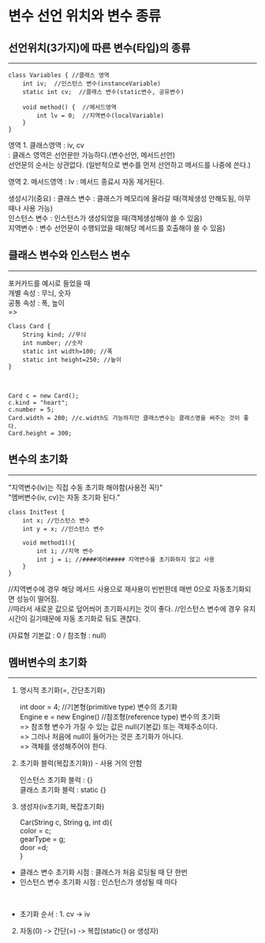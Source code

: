 변수 선언 위치와 변수 종류
=========================


선언위치(3가지)에 따른 변수(타입)의 종류
---------
*****

    class Variables { //클래스 영역
        int iv;  //인스턴스 변수(instanceVariable)
        static int cv;  //클래스 변수(static변수, 공유변수)  
  
        void method() {  //메서드영역
            int lv = 0;  //지역변수(localVariable) 
        }
    }

영역 1. 클래스영역 : iv, cv    
: 클래스 영역은 선언문만 가능하다.(변수선언, 메서드선언)  
선언문의 순서는 상관없다. (일반적으로 변수를 먼저 선언하고 메서드를 나중에 쓴다.)


영역 2. 메서드영역 : lv
: 메서드 종료시 자동 제거된다.


생성시기(중요)
: 클래스 변수 : 클래스가 메모리에 올라갈 때(객체생성 안해도됨, 아무때나 사용 가능)  
인스턴스 변수 : 인스턴스가 생성되었을 때(객체생성해야 쓸 수 있음)  
지역변수 : 변수 선언문이 수행되었을 때(해당 메서드를 호출해야 쓸 수 있음)  


클래스 변수와 인스턴스 변수
------------------------------
*****

포커카드를 예시로 들었을 때  
개별 속성 : 무늬, 숫자   
공통 속성 : 폭, 높이  
=>  

    Class Card {
        String kind; //무늬
        int number; //숫자
        static int width=100; //폭
        static int height=250; //높이
    }
<br>

    Card c = new Card();  
    c.kind = "heart";  
    c.number = 5;  
    Card.width = 200; //c.width도 가능하지만 클래스변수는 클래스명을 써주는 것이 좋다.  
    Card.height = 300;    



변수의 초기화
--------------
*****
"지역변수(lv)는 직접 수동 초기화 해야함(사용전 꼭!)"  
"멤버변수(iv, cv)는 자동 초기화 된다."

    class InitTest {
        int x; //인스턴스 변수
        int y = x; //인스턴스 변수

        void method1(){
            int i; //지역 변수
            int j = i; //####에러##### 지역변수를 초기화하지 않고 사용
        }
    }

//지역변수에 경우 해당 메서드 사용으로 재사용이 빈번한데 매번 0으로 자동초기화되면 성능이 떨어짐.  
//따라서 새로운 값으로 덮어씌어 초기화시키는 것이 좋다.
//인스턴스 변수에 경우 유지시간이 길기때문에 자동 초기화로 둬도 괜찮다.  

(자료형 기본값 : 0 / 참조형 : null)  


멤버변수의 초기화
----------------
*****

1. 명시적 초기화(=, 간단초기화)

    
    int door = 4; //기본형(primitive type) 변수의 초기화    
    Engine e = new Engine() //참조형(reference type) 변수의 초기화  
=> 참조형 변수가 가질 수 있는 값은 null(기본값) 또는 객체주소이다.  
=> 그러나 처음에 null이 들어가는 것은 초기화가 아니다.  
=> 객체를 생성해주어야 한다.  


2. 초기화 블럭(복잡초기화)) - 사용 거의 안함


    인스턴스 초기화 블럭 : {}  
    클래스 초기화 블럭 : static {}  

3. 생성자(iv초기화, 복잡초기화)


    Car(String c, String g, int d){  
        color = c;  
        gearType = g;  
        door =d;  
    }


* 클래스 변수 초기화 시점 : 클래스가 처음 로딩될 때 단 한번
* 인스턴스 변수 초기화 시점 : 인스턴스가 생성될 때 마다  
<br>  

* 초기화 순서
: 1. cv -> iv  
2. 자동(0) -> 간단(=) -> 복잡(static{} or 생성자)








